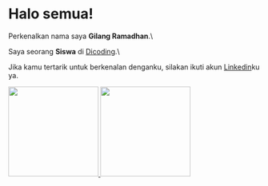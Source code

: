 # Halo semua! 

Perkenalkan nama saya **Gilang Ramadhan**.\

Saya seorang **Siswa** di [Dicoding](https://www.dicoding.com/).\

Jika kamu tertarik untuk berkenalan denganku, silakan ikuti akun [Linkedin](https://www.linkedin.com/in/faaiz282/)ku ya.

<p align="left">
<a href="https://github.com/faaiz282">
  <img height="180em" src="https://github-readme-stats-eight-theta.vercel.app/api?username=faaiz282&show_icons=true&theme=algolia&include_all_commits=true&count_private=true"/>
  <img height="180em" src="https://github-readme-stats-eight-theta.vercel.app/api/top-langs/?username=faaiz282&layout=compact&langs_count=8&theme=algolia"/>
</a>
</p>
